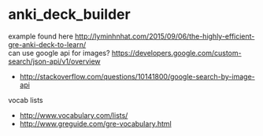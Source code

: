 # anki_deck_builder
example found here http://lyminhnhat.com/2015/09/06/the-highly-efficient-gre-anki-deck-to-learn/  
can use google api for images? https://developers.google.com/custom-search/json-api/v1/overview  
- http://stackoverflow.com/questions/10141800/google-search-by-image-api  

vocab lists  
- http://www.vocabulary.com/lists/  
- http://www.greguide.com/gre-vocabulary.html  
